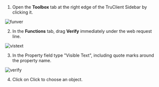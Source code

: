 1. Open the **Toolbox** tab at the right edge of the TruClient Sidebar by clicking it.

![funver](https://cloud.githubusercontent.com/assets/10678180/8372722/8bf275fe-1bab-11e5-9f13-3754cfcad8f1.PNG)


 2. In the **Functions** tab, drag **Verify** immediately under the web request line.


![vistext](https://cloud.githubusercontent.com/assets/10678180/8372244/fd6a7614-1ba6-11e5-8e74-11ad1f83a647.PNG)


 3. In the Property field type "Visible Text", including quote marks around the property name.


![verify](https://cloud.githubusercontent.com/assets/10678180/8372159/2e643620-1ba6-11e5-83d3-186fa24e28bd.PNG)


 4. Click on Click to choose an object.